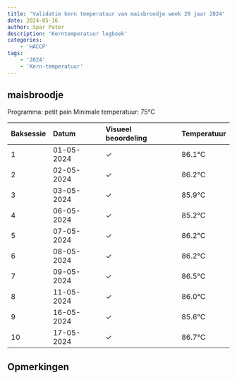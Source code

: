 ```yaml
---
title: 'Validatie kern temperatuur van maisbroodje week 20 jaar 2024'
date: 2024-05-16
author: Spar Pater
description: 'Kerntemperatuur logboek'
categories:
    - 'HACCP'
tags:
    - '2024'
    - 'Kern-temperatuur'
---
```


## maisbroodje

Programma: petit pain
Minimale temperatuur: 75°C

| Baksessie | Datum | Visueel beoordeling | Temperatuur |
|:---|:---|:---|:---|
| 1 | 01-05-2024 | &check; | 86.1°C |
| 2 | 02-05-2024 | &check; | 86.2°C |
| 3 | 03-05-2024 | &check; | 85.9°C |
| 4 | 06-05-2024 | &check; | 85.2°C |
| 5 | 07-05-2024 | &check; | 86.2°C |
| 6 | 08-05-2024 | &check; | 86.2°C |
| 7 | 09-05-2024 | &check; | 86.5°C |
| 8 | 11-05-2024 | &check; | 86.0°C |
| 9 | 16-05-2024 | &check; | 85.6°C |
| 10 | 17-05-2024 | &check; | 86.7°C |

## Opmerkingen


